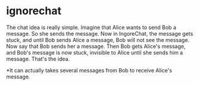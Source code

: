 # ignorechat
The chat idea is really simple. Imagine that Alice wants to send Bob a message. So she sends the message. Now in IngoreChat, the message gets stuck, and until Bob sends Alice a message, Bob will not see the message. Now say that Bob sends her a message. Then Bob gets Alice's message, and Bob's message is now stuck, invisible to Alice until she sends him a message. That's the idea.

*It can actually takes several messages from Bob to receive Alice's message. 
